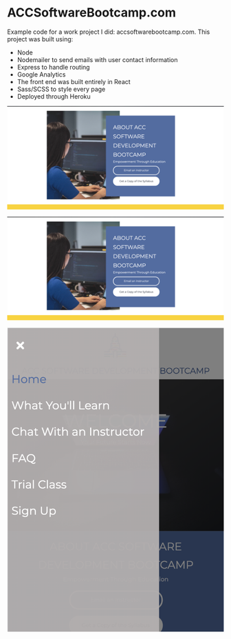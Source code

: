 # ACCSoftwareBootcamp.com

Example code for a work project I did: accsoftwarebootcamp.com.
This project was built using:
- Node 
- Nodemailer to send emails with user contact information
- Express to handle routing 
- Google Analytics
- The front end was built entirely in React
- Sass/SCSS to style every page
- Deployed through Heroku


![home page](./demoScreenShots/home.png?raw=true "Home page example")



![instructors page](./demoScreenShots/home.png?raw=true "instructor page example")



![mobile friendly](./demoScreenShots/mobile.png?raw=true "Mobile friendly")